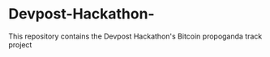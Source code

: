 # Devpost-Hackathon-
This repository contains the Devpost Hackathon's Bitcoin propoganda track project
